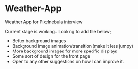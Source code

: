 # Weather-App
Weather App for Pixelnebula interview

Current stage is working.. Looking to add the below;

- Better background images
- Background image animation/transition (make it less jumpy)
- More background images for more specific displays
- Some sort of design for the front page
- Open to any other suggestions on how I can improve it.
